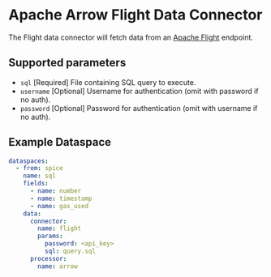 # Apache Arrow Flight Data Connector

The Flight data connector will fetch data from an [Apache Flight](https://arrow.apache.org/docs/format/Flight.html) endpoint.

## Supported parameters

- `sql` [Required] File containing SQL query to execute.
- `username` [Optional] Username for authentication (omit with password if no auth).
- `password` [Optional] Password for authentication (omit with username if no auth).

## Example Dataspace

```yaml
dataspaces:
  - from: spice
    name: sql
    fields:
      - name: number
      - name: timestamp
      - name: gas_used
    data:
      connector:
        name: flight
        params:
          password: <api_key>
          sql: query.sql
      processor:
        name: arrow
```

